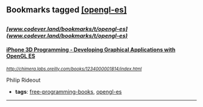 ## Bookmarks tagged [[opengl-es]](https://www.codever.land/search?q=[opengl-es])

_<sup><sup>[www.codever.land/bookmarks/t/opengl-es](www.codever.land/bookmarks/t/opengl-es)</sup></sup>_
---
#### [iPhone 3D Programming - Developing Graphical Applications with OpenGL ES](http://chimera.labs.oreilly.com/books/1234000001814/index.html)
_<sup>http://chimera.labs.oreilly.com/books/1234000001814/index.html</sup>_

Philip Rideout
* **tags**: [free-programming-books](../tagged/free-programming-books.md), [opengl-es](../tagged/opengl-es.md)
---
